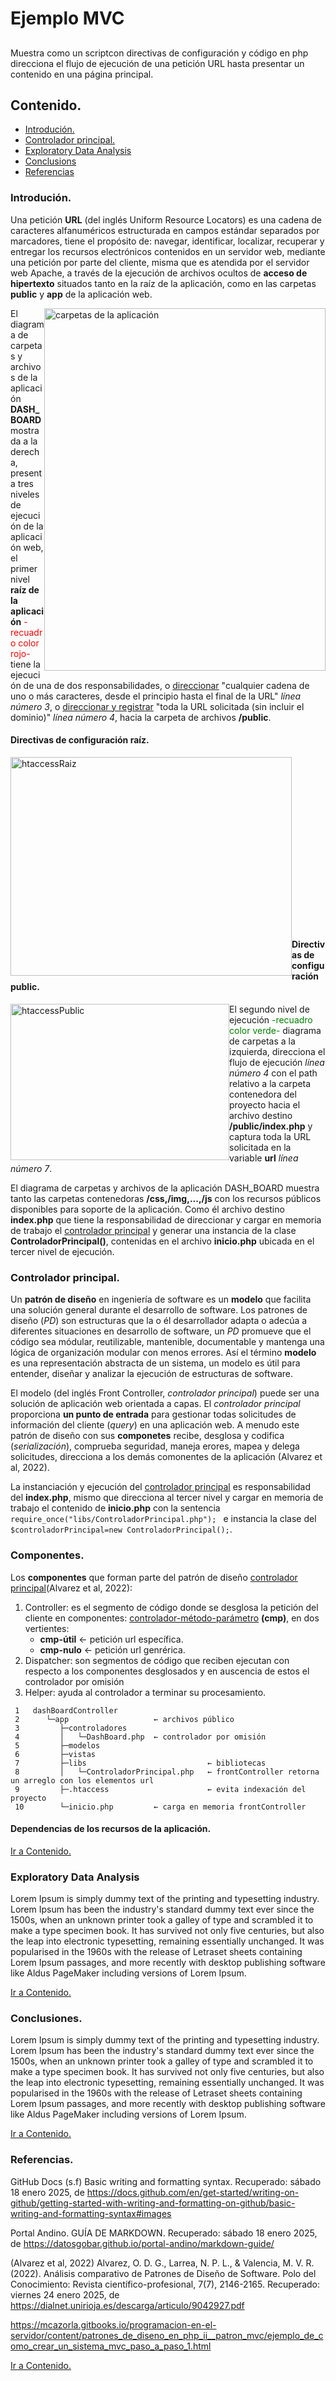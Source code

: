 # Ejemplo MVC

##  
Muestra como un scriptcon directivas de configuración y código en php direcciona el flujo de ejecución de una petición URL hasta presentar un contenido en una página principal.

<a id='contents'></a>
## Contenido.
<ul>
<li><a href="#intro">Introdución.</a></li>
<li><a href="#wrangling">Controlador principal.</a></li>
<li><a href="#eda">Exploratory Data Analysis</a></li>
<li><a href="#conclusions">Conclusions</a></li>
<li><a href="#reference">Referencias</a></li>
</ul>
  
<a id='intro'></a>
### Introdución.

Una petición **URL** (del inglés Uniform Resource Locators) es una cadena de caracteres alfanuméricos estructurada en campos estándar separados por marcadores, tiene el propósito de: navegar, identificar, localizar, recuperar y entregar los recursos electrónicos contenidos en un servidor web, mediante una petición por parte del cliente, misma que es atendida por el servidor web Apache, a través de la ejecución de archivos ocultos de **acceso de hipertexto** situados tanto en la raíz de la aplicación, como en las carpetas **public** y **app** de la  aplicación web. 
 
<img style="float: right" 
src="public\img\arbolCarpetas_3niveles.jpg" 
height="580px" width="450px"
alt="carpetas de la aplicación"/>

El diagrama de carpetas y archivos de la aplicación **DASH_BOARD** mostrada a la derecha, presenta tres niveles de ejecución de la aplicación web, el primer nivel **raíz de la aplicación** <font color="red">-recuadro color rojo-</font> tiene la ejecución de una de dos responsabilidades, o <u>direccionar</u> "cualquier cadena de uno o más caracteres, desde el principio hasta el final de la URL" <i>línea número 3</i>, o <u>direccionar y registrar</u> "toda la URL solicitada (sin incluir el dominio)" <i>línea número 4</i>, hacia la carpeta de archivos **/public**.

<h4>Directivas de configuración raíz.</h4>
<img style="float: left" 
src="public\img\htaccesRaiz.PNG" 
height="350px" width="450px"
alt="htaccessRaiz"/>
</br></br></br></br></br></br></br></br></br></br></br></br></br></br></br></br>

<h4>Directivas de configuración public.</h4>
<img style="float: left" 
src="public\img\htaccesPublic.PNG" 
height="250px" width="350px"
alt="htaccessPublic"/>

El segundo nivel de ejecución <font color="green">-recuadro color verde-</font> diagrama de carpetas a la izquierda, direcciona el flujo de ejecución <i>línea número 4</i> con el path relativo a la carpeta contenedora del proyecto hacia el archivo destino **/public/index.php** y captura toda la URL solicitada en la variable **url** <i>línea número 7</i>. 

El diagrama de carpetas y archivos de la aplicación DASH_BOARD muestra tanto las carpetas contenedoras **/css,/img,...,/js** con los recursos públicos disponibles para soporte de la aplicación.  Como él archivo destino **index.php** que tiene la responsabilidad de direccionar y cargar en memoria de trabajo el <u>controlador principal</u> y generar una instancia de la clase **ControladorPrincipal()**, contenidas en el archivo **inicio.php** ubicada en el tercer nivel de ejecución.    

<a id='wrangling'></a>
### Controlador principal.

Un **patrón de diseño** en ingeniería de software es un **modelo** que facilita una solución general durante el desarrollo de software. Los patrones de diseño (_PD_) son estructuras que la o él desarrollador adapta o adecúa a diferentes situaciones en desarrollo de software, un _PD_ promueve que el código sea módular, reutilizable, mantenible, documentable y mantenga una lógica de organización modular con menos errores. Así el término **modelo** es una representación abstracta de un sistema, un modelo es útil para entender, diseñar y analizar la ejecución de estructuras de software. 

El modelo (del inglés Front Controller, _controlador principal_) puede ser una solución de aplicación web orientada a capas. El _controlador principal_ proporciona **un punto de entrada** para gestionar todas solicitudes de información del cliente (_query_) en una aplicación web. A menudo este patrón de diseño con sus **componetes** recibe, desglosa y codifica (_serialización_), comprueba seguridad, maneja erores, mapea y delega solicitudes, direcciona a los demás comonentes de la aplicación (Alvarez et al, 2022).

La instanciación y ejecución del <u>controlador principal</u> es responsabilidad del **index.php**, mismo que direcciona al tercer nivel y cargar en memoria de trabajo el contenido de **inicio.php** con la sentencia ```require_once("libs/ControladorPrincipal.php"); ``` e instancia la clase del ```$controladorPrincipal=new ControladorPrincipal();```. 

### Componentes.
Los **componentes** que forman parte del patrón de diseño <u>controlador principal</u>(Alvarez et al, 2022):
<ol>
<li>Controller: es el segmento de código donde se desglosa la petición del cliente en componentes: <u>controlador-método-parámetro</u> <b>(cmp)</b>, en dos vertientes:
<ul>
 <li><b>cmp-útil</b> ← petición url específica.</li>
 <li><b>cmp-nulo</b> ← petición url genrérica.</li>
 </ul>
<li>Dispatcher: son segmentos de código que reciben ejecutan con respecto a los componentes desglosados y en auscencia de estos el controlador por omisión</li>
<li>Helper: ayuda al controlador a terminar su procesamiento.</li>
</ol>

```
 1   dashBoardController
 2      └─app					← archivos público
 3         ├─controladores
 4 	       │   └─DashBoard.php  ← controlador por omisión
 5         ├─modelos
 6         ├─vistas
 7         ├─libs 							← bibliotecas     
 8         │   └─ControladorPrincipal.php   ← frontController retorna un arreglo con los elementos url
 9         ├─.htaccess         				← evita indexación del proyecto
 10        └─inicio.php         ← carga en memoria frontController
```
<h4>Dependencias de los recursos de la aplicación.</h4>

<a href="#contents">Ir a Contenido.</a>

<a id='eda'></a>
### Exploratory Data Analysis

Lorem Ipsum is simply dummy text of the printing and typesetting industry. Lorem Ipsum has been the industry's standard dummy text ever since the 1500s, when an unknown printer took a galley of type and scrambled it to make a type specimen book. It has survived not only five centuries, but also the leap into electronic typesetting, remaining essentially unchanged. It was popularised in the 1960s with the release of Letraset sheets containing Lorem Ipsum passages, and more recently with desktop publishing software like Aldus PageMaker including versions of Lorem Ipsum.

<a href="#contents">Ir a Contenido.</a>

<a id='conclusions'></a>
### Conclusiones.

Lorem Ipsum is simply dummy text of the printing and typesetting industry. Lorem Ipsum has been the industry's standard dummy text ever since the 1500s, when an unknown printer took a galley of type and scrambled it to make a type specimen book. It has survived not only five centuries, but also the leap into electronic typesetting, remaining essentially unchanged. It was popularised in the 1960s with the release of Letraset sheets containing Lorem Ipsum passages, and more recently with desktop publishing software like Aldus PageMaker including versions of Lorem Ipsum.

<a href="#contents">Ir a Contenido.</a>

<a id='reference'></a>
### Referencias.

GitHub Docs (s.f) Basic writing and formatting syntax.
Recuperado: sábado 18 enero 2025, de 
https://docs.github.com/en/get-started/writing-on-github/getting-started-with-writing-and-formatting-on-github/basic-writing-and-formatting-syntax#images

Portal Andino. GUÍA DE MARKDOWN.
Recuperado: sábado 18 enero 2025, de
https://datosgobar.github.io/portal-andino/markdown-guide/

(Alvarez et al, 2022) Alvarez, O. D. G., Larrea, N. P. L., & Valencia, M. V. R. (2022).
Análisis comparativo de Patrones de Diseño de Software. Polo del Conocimiento: Revista científico-profesional, 7(7), 2146-2165. Recuperado: viernes 24 enero 2025, de https://dialnet.unirioja.es/descarga/articulo/9042927.pdf 



https://mcazorla.gitbooks.io/programacion-en-el-servidor/content/patrones_de_diseno_en_php_ii__patron_mvc/ejemplo_de_como_crear_un_sistema_mvc_paso_a_paso_1.html

<a href="#contents">Ir a Contenido.</a>
